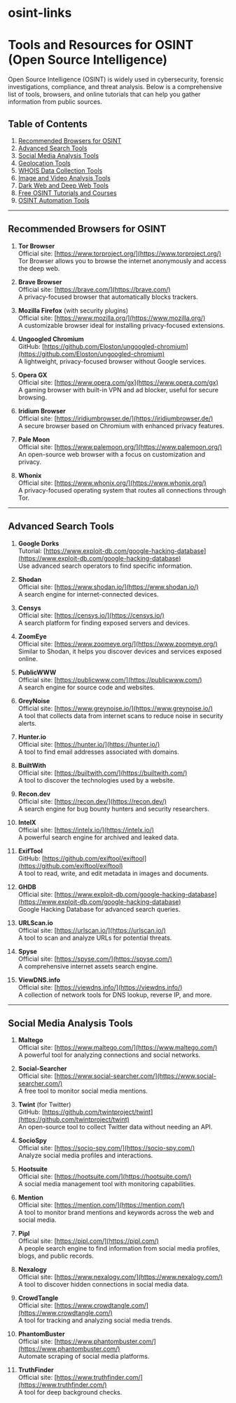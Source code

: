 # osint-links

# Tools and Resources for OSINT (Open Source Intelligence)

Open Source Intelligence (OSINT) is widely used in cybersecurity, forensic investigations, compliance, and threat analysis. Below is a comprehensive list of tools, browsers, and online tutorials that can help you gather information from public sources.

## **Table of Contents**

1. [Recommended Browsers for OSINT](#recommended-browsers-for-osint)
2. [Advanced Search Tools](#advanced-search-tools)
3. [Social Media Analysis Tools](#social-media-analysis-tools)
4. [Geolocation Tools](#geolocation-tools)
5. [WHOIS Data Collection Tools](#whois-data-collection-tools)
6. [Image and Video Analysis Tools](#image-and-video-analysis-tools)
7. [Dark Web and Deep Web Tools](#dark-web-and-deep-web-tools)
8. [Free OSINT Tutorials and Courses](#free-osint-tutorials-and-courses)
9. [OSINT Automation Tools](#osint-automation-tools)

---

## **Recommended Browsers for OSINT**

1. **Tor Browser**  
   Official site: [https://www.torproject.org/](https://www.torproject.org/)  
   Tor Browser allows you to browse the internet anonymously and access the deep web.

2. **Brave Browser**  
   Official site: [https://brave.com/](https://brave.com/)  
   A privacy-focused browser that automatically blocks trackers.

3. **Mozilla Firefox** (with security plugins)  
   Official site: [https://www.mozilla.org/](https://www.mozilla.org/)  
   A customizable browser ideal for installing privacy-focused extensions.

4. **Ungoogled Chromium**  
   GitHub: [https://github.com/Eloston/ungoogled-chromium](https://github.com/Eloston/ungoogled-chromium)  
   A lightweight, privacy-focused browser without Google services.

5. **Opera GX**  
   Official site: [https://www.opera.com/gx](https://www.opera.com/gx)  
   A gaming browser with built-in VPN and ad blocker, useful for secure browsing.

6. **Iridium Browser**  
   Official site: [https://iridiumbrowser.de/](https://iridiumbrowser.de/)  
   A secure browser based on Chromium with enhanced privacy features.

7. **Pale Moon**  
   Official site: [https://www.palemoon.org/](https://www.palemoon.org/)  
   An open-source web browser with a focus on customization and privacy.

8. **Whonix**  
   Official site: [https://www.whonix.org/](https://www.whonix.org/)  
   A privacy-focused operating system that routes all connections through Tor.

---

## **Advanced Search Tools**

1. **Google Dorks**  
   Tutorial: [https://www.exploit-db.com/google-hacking-database](https://www.exploit-db.com/google-hacking-database)  
   Use advanced search operators to find specific information.

2. **Shodan**  
   Official site: [https://www.shodan.io/](https://www.shodan.io/)  
   A search engine for internet-connected devices.

3. **Censys**  
   Official site: [https://censys.io/](https://censys.io/)  
   A search platform for finding exposed servers and devices.

4. **ZoomEye**  
   Official site: [https://www.zoomeye.org/](https://www.zoomeye.org/)  
   Similar to Shodan, it helps you discover devices and services exposed online.

5. **PublicWWW**  
   Official site: [https://publicwww.com/](https://publicwww.com/)  
   A search engine for source code and websites.

6. **GreyNoise**  
   Official site: [https://www.greynoise.io/](https://www.greynoise.io/)  
   A tool that collects data from internet scans to reduce noise in security alerts.

7. **Hunter.io**  
   Official site: [https://hunter.io/](https://hunter.io/)  
   A tool to find email addresses associated with domains.

8. **BuiltWith**  
   Official site: [https://builtwith.com/](https://builtwith.com/)  
   A tool to discover the technologies used by a website.

9. **Recon.dev**  
   Official site: [https://recon.dev/](https://recon.dev/)  
   A search engine for bug bounty hunters and security researchers.

10. **IntelX**  
   Official site: [https://intelx.io/](https://intelx.io/)  
   A powerful search engine for archived and leaked data.

11. **ExifTool**  
   GitHub: [https://github.com/exiftool/exiftool](https://github.com/exiftool/exiftool)  
   A tool to read, write, and edit metadata in images and documents.

12. **GHDB**  
   Official site: [https://www.exploit-db.com/google-hacking-database](https://www.exploit-db.com/google-hacking-database)  
   Google Hacking Database for advanced search queries.

13. **URLScan.io**  
   Official site: [https://urlscan.io/](https://urlscan.io/)  
   A tool to scan and analyze URLs for potential threats.

14. **Spyse**  
   Official site: [https://spyse.com/](https://spyse.com/)  
   A comprehensive internet assets search engine.

15. **ViewDNS.info**  
   Official site: [https://viewdns.info/](https://viewdns.info/)  
   A collection of network tools for DNS lookup, reverse IP, and more.

---

## **Social Media Analysis Tools**

1. **Maltego**  
   Official site: [https://www.maltego.com/](https://www.maltego.com/)  
   A powerful tool for analyzing connections and social networks.

2. **Social-Searcher**  
   Official site: [https://www.social-searcher.com/](https://www.social-searcher.com/)  
   A free tool to monitor social media mentions.

3. **Twint** (for Twitter)  
   GitHub: [https://github.com/twintproject/twint](https://github.com/twintproject/twint)  
   An open-source tool to collect Twitter data without needing an API.

4. **SocioSpy**  
   Official site: [https://socio-spy.com/](https://socio-spy.com/)  
   Analyze social media profiles and interactions.

5. **Hootsuite**  
   Official site: [https://hootsuite.com/](https://hootsuite.com/)  
   A social media management tool with monitoring capabilities.

6. **Mention**  
   Official site: [https://mention.com/](https://mention.com/)  
   A tool to monitor brand mentions and keywords across the web and social media.

7. **Pipl**  
   Official site: [https://pipl.com/](https://pipl.com/)  
   A people search engine to find information from social media profiles, blogs, and public records.

8. **Nexalogy**  
   Official site: [https://www.nexalogy.com/](https://www.nexalogy.com/)  
   A tool to discover hidden connections in social media data.

9. **CrowdTangle**  
   Official site: [https://www.crowdtangle.com/](https://www.crowdtangle.com/)  
   A tool for tracking and analyzing social media trends.

10. **PhantomBuster**  
   Official site: [https://www.phantombuster.com/](https://www.phantombuster.com/)  
   Automate scraping of social media platforms.

11. **TruthFinder**  
   Official site: [https://www.truthfinder.com/](https://www.truthfinder.com/)  
   A tool for deep background checks.





